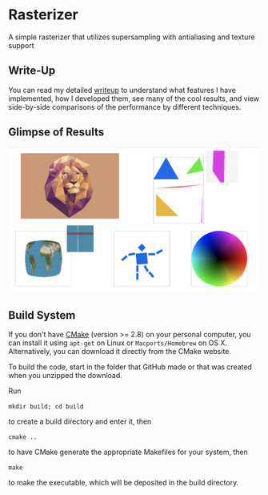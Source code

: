 # Rasterizer
A simple rasterizer that utilizes supersampling with antialiasing and texture support

## Write-Up
You can read my detailed [writeup](https://michael-tu.github.io/Rasterizer/) to understand what features I have implemented, how I developed them, see many of the cool results, and view side-by-side comparisons of the performance by different techniques.

## Glimpse of Results

![Demo](docs/assets/img/demo.png)

## Build System

If you don't have [CMake](https://cmake.org) (version >= 2.8) on your personal computer, you can install it using `apt-get` on Linux or `Macports/Homebrew` on OS X. Alternatively, you can download it directly from the CMake website.

To build the code, start in the folder that GitHub made or that was created when you unzipped the download. 

Run
```
mkdir build; cd build
```

to create a build directory and enter it, then

```
cmake ..
```

to have CMake generate the appropriate Makefiles for your system, then

```
make 
```

to make the executable, which will be deposited in the build directory.


